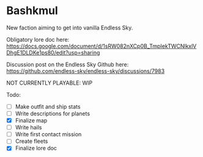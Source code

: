 # Bashkmul
 New faction aiming to get into vanilla Endless Sky. 

 Obligatory lore doc here: https://docs.google.com/document/d/1sRW082nXCp0B_TmpIekTWCNlkxlVDhgE1DLDKe1ps80/edit?usp=sharing
 
 Discussion post on the Endless Sky Github here: https://github.com/endless-sky/endless-sky/discussions/7983
 
 NOT CURRENTLY PLAYABLE: WIP
 
 Todo:
- [ ] Make outfit and ship stats
- [ ] Write descriptions for planets
- [X] Finalize map
- [ ] Write hails
- [ ] Write first contact mission
- [ ] Create fleets
- [X] Finalize lore doc

